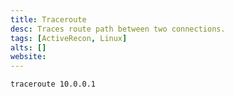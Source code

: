 ```yaml
---
title: Traceroute
desc: Traces route path between two connections.
tags: [ActiveRecon, Linux]
alts: []
website:
---
```


```sh
traceroute 10.0.0.1
```